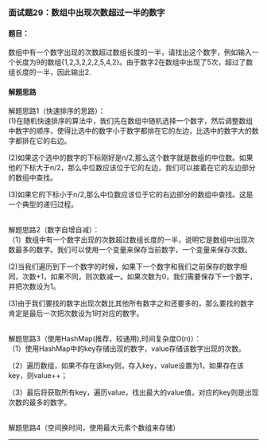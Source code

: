 ### 面试题29：数组中出现次数超过一半的数字

#### 题目：

数组中有一个数字出现的次数超过数组长度的一半，请找出这个数字，例如输入一个长度为9的数组{1,2,3,2,2,2,5,4,2}。由于数字2在数组中出现了5次，超过了数组长度的一半，因此输出2.<br/>

#### 解题思路 

解题思路1（快速排序的思路）：<br/>
(1)在随机快速排序的算法中，我们先在数组中随机选择一个数字，然后调整数组中数字的顺序，使得比选中的数字小于数字都排在它的左边，比选中的数字大的数字都排在它的右边。<br/>

(2)如果这个选中的数字的下标刚好是n/2,那么这个数字就是数组的中位数。如果他的下标大于n/2，那么中位数应该位于它的左边，我们可以接着在它的左边部分的数组中查找。<br/>

(3)如果它的下标小于n/2,那么中位数应该位于它的右边部分的数组中查找。这是一个典型的递归过程。
<br/><br/>

解题思路2（数字自增自减）：<br/>
（1）数组中有一个数字出现的次数超过数组长度的一半，说明它是数组中出现次数最多的数字。我们可以使用一个变量来保存当前数字，一个变量来保存次数。<br/>

(2)当我们遍历到下一个数字的时候，如果下一个数字和我们之前保存的数字相同，次数+1，如果不同，则次数减一。如果次数为0，我们需要保存下一个数字，并把次数设为1。<br/>

(3)由于我们要找的数字出现次数比其他所有数字之和还要多的，那么要找的数字肯定是最后一次把次数设为1时对应的数字。<br/><br/>

解题思路3（使用HashMap(推荐，较通用),时间复杂度O(n)）：<br/>
（1）使用HashMap中的key存储出现的数字，value存储该数字出现的次数。<br/>

（2）遍历数组，如果不存在该key则，存入key，value设置为1，如果存在该key，则value++；<br/>

（3）最后将获取所有key，遍历value，找出最大的value值，对应的key则是出现次数的最多的数字。<br/><br/>

解题思路4（空间换时间，使用最大元素个数组来存储）
<hr/>
